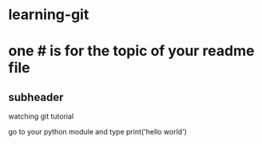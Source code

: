 # learning-git
# one # is for the topic of your readme file

## subheader

watching git tutorial

go to your python module and type print('hello world')


